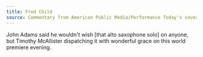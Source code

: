 ```yaml
---
title: Fred Child
source: Commentary from American Public Media/Performance Today's coverage of Gustavo Dudamel's Inaugural Concert with the LA Phil
---
```

John Adams said he wouldn't wish [that alto saxophone solo] on anyone, but Timothy McAllister dispatching it with wonderful grace on this world premiere evening.